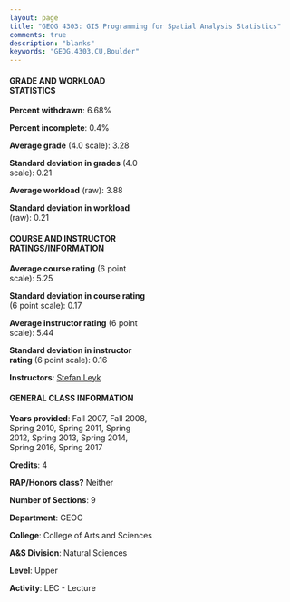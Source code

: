 ```yaml
---
layout: page
title: "GEOG 4303: GIS Programming for Spatial Analysis Statistics"
comments: true
description: "blanks"
keywords: "GEOG,4303,CU,Boulder"
---
```

<head>
<script src="https://ajax.googleapis.com/ajax/libs/jquery/2.1.3/jquery.min.js"></script>
<script src="https://dl.dropboxusercontent.com/s/pc42nxpaw1ea4o9/highcharts.js?dl=0"></script>
<!-- <script src="../assets/js/highcharts.js"></script> -->
<style type="text/css">@font-face {
	font-family: "Bebas Neue";
	src: url(https://www.filehosting.org/file/details/544349/BebasNeue Regular.otf) format("opentype");
	}
	h1.Bebas { 
		font-family: "Bebas Neue", Verdana, Tahoma;
	}
</style>
</head>
<body>
	<div id="container" style="float: right; width: 45%; height: 88%; margin-left: 2.5%; margin-right: 2.5%;"></div>
	<script language="JavaScript">
		$(document).ready(function() {
		var chart = {type: 'column'};
		var title = {text: 'Grade Distribution'};
		var xAxis = {categories: ['A','B','C','D','F'],crosshair: true};
		var yAxis = {min: 0,title: {text: 'Percentage'}};
		var tooltip = {headerFormat: '<center><b><span style="font-size:20px">{point.key}</span></b></center>',
		               pointFormat: '<td style="padding:0"><b>{point.y:.1f}%</b></td>',
		               footerFormat: '</table>',shared: true,useHTML: true};
		var plotOptions = {column: {pointPadding: 0.0,borderWidth: 0}};  
		var credits = {enabled: false};var series= [{name: 'Percent',data: [44.41,42.69,11.83,0.58,0.48,]}];
		var json = {};
		json.chart = chart;
		json.title = title;
		json.tooltip = tooltip;
		json.xAxis = xAxis;
		json.yAxis = yAxis;  
		json.series = series;
		json.plotOptions = plotOptions;  
		json.credits = credits;
		$('#container').highcharts(json);
	});
	</script>
</body>
			   
#### GRADE AND WORKLOAD STATISTICS

**Percent withdrawn**: 6.68%

**Percent incomplete**: 0.4%

**Average grade** (4.0 scale): 3.28

**Standard deviation in grades** (4.0 scale): 0.21

**Average workload** (raw): 3.88

**Standard deviation in workload** (raw): 0.21

#### COURSE AND INSTRUCTOR RATINGS/INFORMATION

**Average course rating** (6 point scale): 5.25

**Standard deviation in course rating** (6 point scale): 0.17

**Average instructor rating** (6 point scale): 5.44

**Standard deviation in instructor rating** (6 point scale): 0.16

**Instructors**: <a href='../../instructors/Stefan_Leyk'>Stefan Leyk</a>

#### GENERAL CLASS INFORMATION

**Years provided**: Fall 2007, Fall 2008, Spring 2010, Spring 2011, Spring 2012, Spring 2013, Spring 2014, Spring 2016, Spring 2017

**Credits**: 4

**RAP/Honors class?** Neither

**Number of Sections**: 9

**Department**: GEOG

**College**: College of Arts and Sciences

**A&S Division**: Natural Sciences

**Level**: Upper

**Activity**: LEC - Lecture
